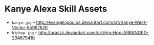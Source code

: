 # Kanye Alexa Skill Assets

* `kanye.jpg` – http://evangelopoulos.deviantart.com/art/Kanye-West-Vector-65987626
* `hiphop.jpg` – http://uraszz.deviantart.com/art/Hip-Hop-ARRANGED-294679410